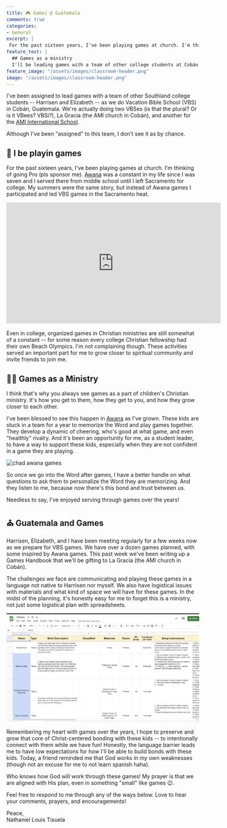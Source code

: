 ```yaml
---
title: 🎮 Gamez @ Guatemala
comments: true
categories:
- General
excerpt: |
 For the past sixteen years, I've been playing games at church. I'm thinking of going Pro (pls...
feature_text: |
  ## Games as a ministry
  I'll be leading games with a team of other college students at Cobán. 
feature_image: "/assets/images/classroom-header.png"
image: "/assets/images/classroom-header.png"
---
```


I've been assigned to lead games with a team of other Southland college students -- Harrisen and Elizabeth -- as we do Vacation Bible School (VBS) in Cobán, Guatemala. We're actually doing two VBSes (is that the plural? Or is it VBees? VBSi?), La Gracia (the AMI church in Cobán), and another for the [AMI International School](https://www.amiiscoban.com/). 

Although I've been "assigned" to this team, I don't see it as by chance.

## 🤪 I be playin games

For the past sixteen years, I've been playing games at church. I'm thinking of going Pro (pls sponsor me). [Awana](http://www.natomasawana.org/) was a constant in my life since I was seven and I served there from middle school until I left Sacramento for college. My summers were the same story, but instead of Awana games I participated and led VBS games in the Sacramento heat. 

<iframe width="560" height="315" src="https://www.youtube.com/embed/FrKeKIUiXvA" title="YouTube video player" frameborder="0" allow="accelerometer; autoplay; clipboard-write; encrypted-media; gyroscope; picture-in-picture" allowfullscreen></iframe>

Even in college, organized games in Christian ministries are still somewhat of a constant -- for some reason every college Christian fellowship had their own Beach Olympics. I'm not complaining though. These activities served an important part for me to grow closer to spiritual community and invite friends to join me. 

## 🙏🏾 Games as a Ministry

I think that's why you always see games as a part of children's Christian ministry. It's how you get to them, how they get to you, and how they grow closer to each other. 

I've been blessed to see this happen in [Awana](http://www.natomasawana.org/) as I've grown. These kids are stuck in a team for a year to memorize the Word and play games together. They develop a dynamic of cheering, who's good at what game, and even "healthly" rivalry. And it's been an opportunity for me, as a student leader, to have a way to support these kids, especially when they are not confident in a game they are playing. 

![chad awana games](https://scontent-sjc3-1.xx.fbcdn.net/v/t1.6435-9/p843x403/98318678_3357703684262143_6997221437148758016_n.jpg?_nc_cat=104&ccb=1-3&_nc_sid=8bfeb9&_nc_ohc=fbbkBC8dLj8AX9ty_eh&_nc_ht=scontent-sjc3-1.xx&tp=6&oh=aac928977cb5bcceaebb996ea0c4634c&oe=60C8E724)

So once we go into the Word after games, I have a better handle on what questions to ask them to personalize the Word they are memorizing. And they listen to me, because now there's this bond and trust between us.

Needless to say, I've enjoyed serving through games over the years!

## ⛪ Guatemala and Games

Harrisen, Elizabeth, and I have been meeting regularly for a few weeks now as we prepare for VBS games. We have over a dozen games planned, with some inspired by Awana games. This past week we've been writing up a Games Handbook that we'll be gifting to La Gracia (the AMI church in Cobán). 

The challenges we face are communicating and playing these games in a language not native to Harrisen nor myself. We also have logistical issues with materials and what kind of space we will have for these games. In the midst of the planning, it's honestly easy for me to forget this is a ministry, not just some logistical plan with spreadsheets.

![games spreadsheet](/assets/images/games-spreadsheet.png)

Remembering my heart with games over the years, I hope to preserve and grow that core of Christ-centered bonding with these kids -- to intentionally connect with them while we have fun! Honestly, the language barrier leads me to have low expectations for how I'll be able to build bonds with these kids. Today, a friend reminded me that God works in my own weaknesses (though not an excuse for me to not learn spanish haha). 

Who knows how God will work through these games! My prayer is that we are aligned with His plan, even in something "small" like games 😉. 

Feel free to respond to me through any of the ways below. Love to hear your comments, prayers, and encouragements!

Peace,  
Nathaniel Louis Tisuela


